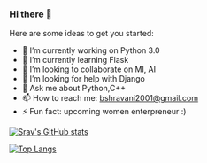 
### Hi there 👋



Here are some ideas to get you started:

- 🔭 I’m currently working on Python 3.0
- 🌱 I’m currently learning Flask
- 👯 I’m looking to collaborate on Ml, AI
- 🤔 I’m looking for help with Django
- 💬 Ask me about Python,C++
- 📫 How to reach me: bshravani2001@gmail.com
- ⚡ Fun fact: upcoming women enterpreneur :)


[![Srav's GitHub stats](https://github-readme-stats.vercel.app/api?username=Reddisravani&show_icons=true&theme=radical)](https://github.com/Reddisravani/github-readme-stats)

[![Top Langs](https://github-readme-stats.vercel.app/api/top-langs/?username=Reddisravani)](https://github.com/Reddisravani/github-readme-stats)
